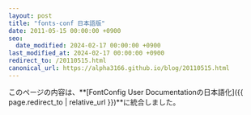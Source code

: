```yaml
---
layout: post
title: "fonts-conf 日本語版"
date: 2011-05-15 00:00:00 +0900
seo:
  date_modified: 2024-02-17 00:00:00 +0900
last_modified_at: 2024-02-17 00:00:00 +0900
redirect_to: /20110515.html
canonical_url: https://alpha3166.github.io/blog/20110515.html
---
```


このページの内容は、**[FontConfig User Documentationの日本語化]({{ page.redirect_to | relative_url }})**に統合しました。
